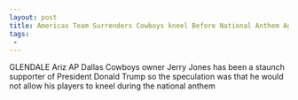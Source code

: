 ```yaml
---
layout: post
title: Americas Team Surrenders Cowboys kneel Before National Anthem Against Arizona
tags:
 -
---
```

GLENDALE Ariz AP  Dallas Cowboys owner Jerry Jones has been a staunch supporter of President Donald Trump so the speculation was that he would not allow his players to kneel during the national anthem
